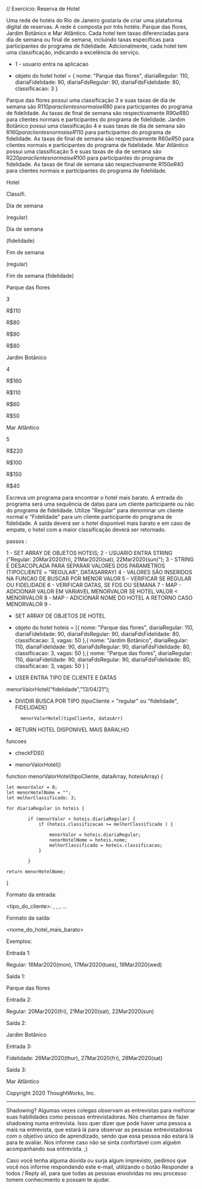 // Exercício: Reserva de Hotel

Uma rede de hotéis do Rio de Janeiro gostaria de criar uma plataforma digital de reservas. A rede é composta por três hotéis: Parque das flores, Jardim Botânico e Mar Atlântico. Cada hotel tem taxas diferenciadas para dia de semana ou final de semana, incluindo taxas específicas para participantes do programa de fidelidade. Adicionalmente, cada hotel tem uma classificação, indicando a excelência do serviço. 

- 1 - usuario entra na aplicacao

- objeto do hotel
 hotel = {
     nome: "Parque das flores",
     diariaRegular: 110,
     diariaFidelidade: 90,
     diariaFdsRegular: 90,
     diariaFdsFidelidade: 80,
     classificacao: 3
 }






Parque das flores possui uma classificação 3 e suas taxas de dia de semana são R$110 para clientes normais e R$80 para participantes do programa de fidelidade. As taxas de final de semana são respectivamente R$90 e R$80 para clientes normais e participantes do programa de fidelidade.
Jardim Botânico possui uma classificação 4 e suas taxas de dia de semana são R$160 para clientes normais e R$110 para participantes do programa de fidelidade. As taxas de final de semana são respectivamente R$60 e R$50 para clientes normais e participantes do programa de fidelidade.
Mar Atlântico possui uma classificação 5 e suas taxas de dia de semana são R$220 para clientes normais e R$100 para participantes do programa de fidelidade. As taxas de final de semana são respectivamente R$150 e R$40 para clientes normais e participantes do programa de fidelidade.
 

Hotel

Classifi.

Dia de semana

(regular)

Dia de semana 

(fidelidade)

Fim de semana

(regular)

Fim de semana
(fidelidade)

Parque das flores

3

R$110

R$80

R$90

R$80

Jardim Botânico

4

R$160

R$110

R$60

R$50

Mar Atlântico

5

R$220

R$100

R$150

R$40

 

Escreva um programa para encontrar o hotel mais barato. A entrada do programa será uma sequência de datas para um cliente participante ou não do programa de fidelidade. Utilize "Regular" para denominar um cliente normal e "Fidelidade" para um cliente participante do programa de fidelidade. A saída deverá ser o hotel disponível mais barato e em caso de empate, o hotel com a maior classificação deverá ser retornado.

passos :

1 - SET ARRAY DE OBJETOS HOTEIS;
2 - USUARIO ENTRA STRING ("Regular: 20Mar2020(fri), 21Mar2020(sat), 22Mar2020(sun)");
3 - STRING É DESACOPLADA PARA SEPARAR VALORES DOS PARAMETROS (TIPOCLIENTE = "REGULAR", DATASARRAY)
4 - VALORES SÃO INSERIDOS NA FUNCAO DE BUSCAR POR MENOR VALOR
5 - VERIFICAR SE REGULAR OU FIDELIDADE
6 -  VERIFICAR DATAS, SE FDS OU SEMANA
7 - MAP - ADICIONAR VALOR EM VARIAVEL MENORVALOR SE HOTEL.VALOR < MENORVALOR
8 - MAP - ADICIONAR NOME DO HOTEL A RETORNO CASO MENORVALOR
9 - 









- SET ARRAY DE OBJETOS DE HOTEL

- objeto do hotel
 hoteis = [{
     nome: "Parque das flores",
     diariaRegular: 110,
     diariaFidelidade: 90,
     diariaFdsRegular: 90,
     diariaFdsFidelidade: 80,
     classificacao: 3,
     vagas: 50 
 },{
     nome: "Jardim Botânico",
     diariaRegular: 110,
     diariaFidelidade: 90,
     diariaFdsRegular: 90,
     diariaFdsFidelidade: 80,
     classificacao: 3,
     vagas: 50 
 },{
     nome: "Parque das flores",
     diariaRegular: 110,
     diariaFidelidade: 90,
     diariaFdsRegular: 90,
     diariaFdsFidelidade: 80,
     classificacao: 3,
     vagas: 50 
 }
 ]

- USER ENTRA TIPO DE CLIENTE E DATAS

menorValorHotel("fidelidade","13/04/21");

- DIVIDIR BUSCA POR TIPO (tipoCliente = "regular" ou "fidelidade", FIDELIDADE)
        
        menorValorHotel(tipoCliente, datasArr)
        

- RETURN HOTEL DISPONIVEL MAIS BARALHO


funcoes

- checkFDS()

- menorValorHotel()

function menorValorHotel(tipoCliente, dataArray, hoteisArray) {

    let menorValor = 0;
    let menorHotelNome = "";
    let melhorClassificado: 3;

    for diariaRegular in hoteis {

            if (menorValor < hoteis.diariaRegular) {
                if (hoteis.classificacao >= melhorClassificado ) {
        
                    menorValor = hoteis.diariaRegular;
                    nenorHotelNome = hoteis.nome;
                    melhorClassificado = hoteis.classificacao;
                }

            }

    return menorHotelNome;
} 

Formato da entrada:

<tipo_do_cliente>: <data1>, <data2>, <data3>, …


Formato da saída:

<nome_do_hotel_mais_barato>

 

Exemplos:

Entrada 1:

Regular: 16Mar2020(mon), 17Mar2020(tues), 18Mar2020(wed)

Saída 1:

Parque das flores

 

Entrada 2:

Regular: 20Mar2020(fri), 21Mar2020(sat), 22Mar2020(sun)

Saída 2:

Jardim Botânico

 

Entrada 3:

Fidelidade: 26Mar2020(thur), 27Mar2020(fri), 28Mar2020(sat)

Saída 3:

Mar Atlântico


Copyright 2020 ThoughtWorks, Inc.

---

Shadowing? Algumas vezes colegas observam as entrevistas para melhorar suas habilidades como pessoas entrevistadoras. Nós chamamos de fazer shadowing numa entrevista. Isso quer dizer que pode haver uma pessoa a mais na entrevista, que estará lá para observar as pessoas entrevistadoras com o objetivo único de aprendizado, sendo que essa pessoa não estará lá para te avaliar. Nos informe caso não se sinta confortável com alguém acompanhando sua entrevista. ;)


Caso você tenha alguma dúvida ou surja algum imprevisto, pedimos que você nos informe respondendo este e-mail, utilizando o botão Responder a todos / Reply all, para que todas as pessoas envolvidas no seu processo tomem conhecimento e possam te ajudar. 